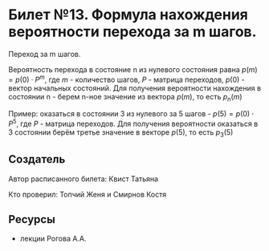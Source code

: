 # Билет №13. Формула нахождения вероятности перехода за m шагов.

Переход за m шагов. 

Вероятность перехода в состояние n из нулевого состояния равна $p(m) = p(0)\cdot P^m$, где $m$ - количество шагов, $P$ - матрица переходов, $p(0)$ - вектор начальных состояний. Для получения вероятности нахождения в состоянии n - берем n-ное значение из вектора $p(m)$, то есть $p_n(m)$

Пример: оказаться в состоянии 3 из нулевого за 5 шагов - $p(5) = p(0)\cdot P^5$, где $P$ - матрица переходов. Для получения вероятности оказаться в 3 состоянии берём третье значение в векторе $p(5)$, то есть $p_3(5)$


## Создатель

Автор расписанного билета: Квист Татьяна

Кто проверил: Топчий Женя и Смирнов Костя


## Ресурсы
- лекции Рогова А.А.
